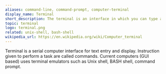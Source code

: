 ```yaml
---
aliases: command-line, command-prompt, computer-terminal
display_name: Terminal
short_description: The terminal is an interface in which you can type and execute text-based commands. 
topic: terminal
logo: terminal.png
related: unix-shell, bash-shell
wikipedia_url: https://en.wikipedia.org/wiki/Computer_terminal
---
```

Terminal is a serial computer interface for text entry and display. Instruction given to perform a task are called commands. Current computers (GUI based) uses terminal emulators such as Unix shell, BASH shell, command prompt.
